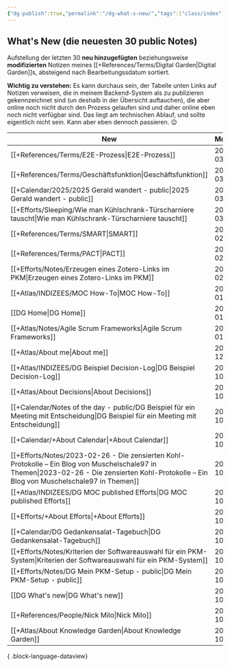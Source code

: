 ```yaml
---
{"dg-publish":true,"permalink":"/dg-what-s-new/","tags":["class/index"]}
---
```


## What's New (die neuesten 30 public Notes)
Aufstellung der letzten 30 **neu hinzugefügten** beziehungsweise **modifizierten** Notizen meines [[+References/Terms/Digital Garden\|Digital Garden]]s, absteigend nach Bearbeitungssdatum sortiert. 

**Wichtig zu verstehen:** Es kann durchaus sein, der Tabelle unten Links auf Notizen verweisen, die in meinem Backend-System als zu publizieren gekennzeichnet sind (un deshalb in der Übersicht auftauchen), die aber  online noch nicht durch den Prozess gelaufen sind und daher online eben noch nicht verfügbar sind. 
Das liegt am technischen Ablauf, und sollte eigentlich nicht sein. Kann aber eben dennoch passieren. 😉 


| New                                                                                                                                                                                              | Modified    | Ort                                 |
| ------------------------------------------------------------------------------------------------------------------------------------------------------------------------------------------------ | ----------- | ----------------------------------- |
| [[+References/Terms/E2E-Prozess\|E2E-Prozess]]                                                                                                                                                | 2025-03-27  | +References/Terms                   |
| [[+References/Terms/Geschäftsfunktion\|Geschäftsfunktion]]                                                                                                                                    | 2025-03-27  | +References/Terms                   |
| [[+Calendar/2025/2025 Gerald wandert - public\|2025 Gerald wandert - public]]                                                                                                                 | 2025-03-25  | +Calendar/2025                      |
| [[+Efforts/Sleeping/Wie man Kühlschrank-Türscharniere tauscht\|Wie man Kühlschrank-Türscharniere tauscht]]                                                                                    | 2025-03-25  | +Efforts/Sleeping                   |
| [[+References/Terms/SMART\|SMART]]                                                                                                                                                            | 2025-02-18  | +References/Terms                   |
| [[+References/Terms/PACT\|PACT]]                                                                                                                                                              | 2025-02-18  | +References/Terms                   |
| [[+Efforts/Notes/Erzeugen eines Zotero-Links im PKM\|Erzeugen eines Zotero-Links im PKM]]                                                                                                     | 2025-02-01  | +Efforts/Notes                      |
| [[+Atlas/INDIZEES/MOC How-To\|MOC How-To]]                                                                                                                                                    | 2025-01-28  | +Atlas/INDIZEES                     |
| [[DG Home\|DG Home]]                                                                                                                                                                          | 2025-01-25  |                                     |
| [[+Atlas/Notes/Agile Scrum Frameworks\|Agile Scrum Frameworks]]                                                                                                                               | 2025-01-25  | +Atlas/Notes                        |
| [[+Atlas/About me\|About me]]                                                                                                                                                                 | 2024-12-05  | +Atlas                              |
| [[+Atlas/INDIZEES/DG Beispiel Decision-Log\|DG Beispiel Decision-Log]]                                                                                                                        | 2024-10-30  | +Atlas/INDIZEES                     |
| [[+Atlas/About Decisions\|About Decisions]]                                                                                                                                                   | 2024-10-30  | +Atlas                              |
| [[+Calendar/Notes of the day - public/DG Beispiel für ein Meeting mit Entscheidung\|DG Beispiel für ein Meeting mit Entscheidung]]                                                            | 2024-10-30  | +Calendar/Notes of the day - public |
| [[+Calendar/+About Calendar\|+About Calendar]]                                                                                                                                                | 2024-10-27  | +Calendar                           |
| [[+Efforts/Notes/2023-02-26 - Die zensierten Kohl-Protokolle – Ein Blog von Muschelschale97 in Themen\|2023-02-26 - Die zensierten Kohl-Protokolle – Ein Blog von Muschelschale97 in Themen]] | 2024-10-27  | +Efforts/Notes                      |
| [[+Atlas/INDIZEES/DG MOC published Efforts\|DG MOC published Efforts]]                                                                                                                        | 2024-10-27  | +Atlas/INDIZEES                     |
| [[+Efforts/+About Efforts\|+About Efforts]]                                                                                                                                                   | 2024-10-27  | +Efforts                            |
| [[+Calendar/DG Gedankensalat-Tagebuch\|DG Gedankensalat-Tagebuch]]                                                                                                                            | 2024-10-27  | +Calendar                           |
| [[+Efforts/Notes/Kriterien der Softwareauswahl für ein PKM-System\|Kriterien der Softwareauswahl für ein PKM-System]]                                                                         | 2024-10-27  | +Efforts/Notes                      |
| [[+Efforts/Notes/DG Mein PKM-Setup - public\|DG Mein PKM-Setup - public]]                                                                                                                     | 2024-10-27  | +Efforts/Notes                      |
| [[DG What's new\|DG What's new]]                                                                                                                                                              | 2024-10-27  |                                     |
| [[+References/People/Nick Milo\|Nick Milo]]                                                                                                                                                   | 2024-10-20  | +References/People                  |
| [[+Atlas/About Knowledge Garden\|About Knowledge Garden]]                                                                                                                                     | 2024-10-20  | +Atlas                              |

{ .block-language-dataview}


